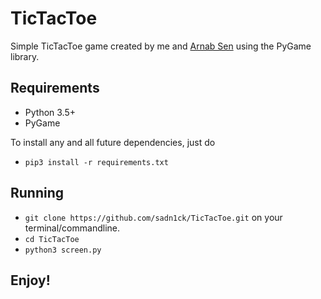 # TicTacToe
Simple TicTacToe game created by me and [Arnab Sen](https://github.com/arnabsen1729) using the PyGame library.

## Requirements
* Python 3.5+
* PyGame

To install any and all future dependencies, just do
 * `pip3 install -r requirements.txt`
 
## Running
 
* `git clone https://github.com/sadn1ck/TicTacToe.git` on your terminal/commandline.
* `cd TicTacToe`
* `python3 screen.py`


## Enjoy!
